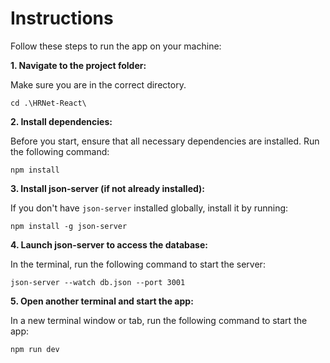 # Instructions

Follow these steps to run the app on your machine:

**1. Navigate to the project folder:**

Make sure you are in the correct directory.

```
cd .\HRNet-React\
```

**2. Install dependencies:**

Before you start, ensure that all necessary dependencies are installed. Run the following command:

```
npm install
```

**3. Install json-server (if not already installed):**

If you don't have `json-server` installed globally, install it by running:

```
npm install -g json-server
```

**4. Launch json-server to access the database:**

In the terminal, run the following command to start the server:

```
json-server --watch db.json --port 3001
```

**5. Open another terminal and start the app:**

In a new terminal window or tab, run the following command to start the app:

```
npm run dev
```
